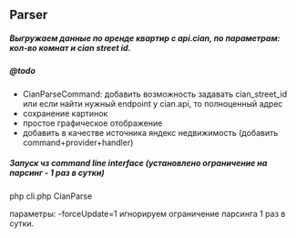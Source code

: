 ## Parser
##### Выгружаем данные по аренде квартир с api.cian, по параметрам: кол-во комнат и cian street id.
##### @todo

- CianParseCommand: добавить возможность задавать cian_street_id или если найти нужный endpoint у cian.api, то полноценный адрес
- сохранение картинок
- простое графическое отображение
- добавить в качестве источника яндекс недвижимость (добавить command+provider+handler)

##### Запуск чз command line interface (установлено ограничение на парсинг - 1 раз в сутки)

php cli.php CianParse

параметры: -forceUpdate=1 игнорируем ограничение парсинга 1 раз в сутки.
